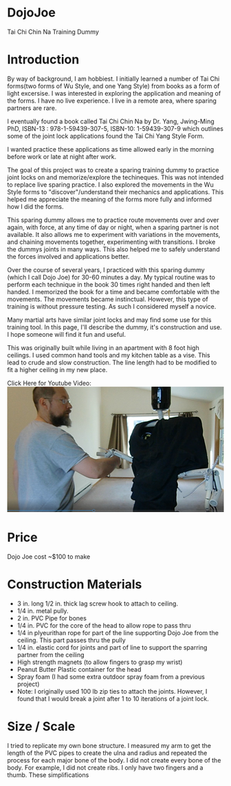 # DojoJoe
Tai Chi Chin Na Training Dummy

# Introduction
By way of background, I am hobbiest. I initially learned a number of Tai Chi forms(two forms of Wu Style, and one Yang Style) from books as a form of light excersise. I was interested in exploring the application and meaning of the forms. I have no live experience. I live in a remote area, where sparing partners are rare.

I eventually found a book called Tai Chi Chin Na by Dr. Yang, Jwing-Ming PhD, ISBN-13 : 978-1-59439-307-5, ISBN-10: 1-59439-307-9 which outlines some of the joint lock applications found the Tai Chi Yang Style Form.

I wanted practice these applications as time allowed early in the morning before work or late at night after work. 

The goal of this project was to create a sparing training dummy to practice joint locks on and memorize/explore the techineques. 
This was not intended to replace live sparing practice. I also explored the movements in the Wu Style forms to "discover"/understand their mechanics and applications. This helped me appreciate the meaning of the forms more fully and informed how I did the forms.

This sparing dummy allows me to practice route movements over and over again, with force, at any time of day or night, when a sparing partner is not available. It also allows me to experiment with variations in the movements, and chaining movements together, experimenting with transitions. I broke the dummys joints in many ways. This also helped me to safely understand the forces involved and applications better.

Over the course of several years, I practiced with this sparing dummy (which I call Dojo Joe) for 30-60 minutes a day. My typical routine was to perform each technique in the book 30 times right handed and then left handed. I memorized the book for a time and became comfortable with the movements. The movements became instinctual. However, this type of training is without pressure testing. As such I considered myself a novice.

Many martial arts have similar joint locks and may find some use for this training tool. In this page, I'll describe the dummy, it's construction and use. I hope someone will find it fun and useful.

This was originally built while living in an apartment with 8 foot high ceilings. I used common hand tools and my kitchen table as a vise. This lead to crude and slow construction. The line length had to be modified to fit a higher ceiling in my new place.

Click Here for Youtube Video:
[![Alt text](https://github.com/TrackerLounge/DojoJoe/blob/master/DojoJoeIntroMidSize.png)](https://www.youtube.com/watch?v=8jnbJ8WHzhs)

# Price
Dojo Joe cost ~$100 to make

# Construction Materials
* 3 in. long 1/2 in. thick lag screw hook to attach to ceiling.
* 1/4 in. metal pully.
* 2 in. PVC Pipe for bones
* 1/4 in. PVC for the core of the head to allow rope to pass thru
* 1/4 in plyeurithan rope for part of the line supporting Dojo Joe from the ceiling. This part passes thru the pully
* 1/4 in. elastic cord for joints and part of line to support the sparring partner from the ceiling
* High strength magnets (to allow fingers to grasp my wrist)
* Peanut Butter Plastic container for the head
* Spray foam (I had some extra outdoor spray foam from a previous project)
* Note: I originally used 100 lb zip ties to attach the joints. However, I found that I would break a joint after 1 to 10 iterations of a joint lock. 

# Size / Scale
I tried to replicate my own bone structure. I measured my arm to get the length of the PVC pipes to create the ulna and radius and repeated the process for each major bone of the body. I did not create every bone of the body. For example, I did not create ribs. I only have two fingers and a thumb. These simplifications
